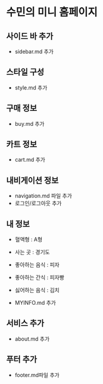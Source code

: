 # 수민의 미니 홈페이지

## 사이드 바 추가
- sidebar.md 추가
## 스타일 구성
- style.md 추가

## 구매 정보
- buy.md 추가

## 카트 정보
- cart.md 추가

## 내비게이션 정보
- navigation.md 파일 추가
- 로그인/로그아웃 추가

## 내 정보
- 혈액형 : A형
- 사는 곳 : 경기도
- 좋아하는 음식 : 피자
- 좋아하는 간식 : 피자빵
- 싫어하는 음식 : 김치

- MYINFO.md 추가

## 서비스 추가
- about.md 추가

## 푸터 추가
- footer.md파일 추가